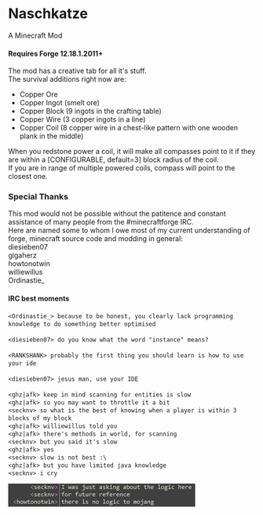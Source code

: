 ﻿# Naschkatze
A Minecraft Mod  

#### Requires Forge 12.18.1.2011+  

The mod has a creative tab for all it's stuff.  
The survival additions right now are:  
- Copper Ore  
- Copper Ingot (smelt ore)  
- Copper Block (9 ingots in the crafting table)  
- Copper Wire (3 copper ingots in a line)  
- Copper Coil (8 copper wire in a chest-like pattern with one wooden plank in the middle)  

When you redstone power a coil, it will make all compasses point to it if they are within a \[CONFIGURABLE, default=3] block radius of the coil.  
If you are in range of multiple powered coils, compass will point to the closest one.

### Special Thanks
This mod would not be possible without the patitence and constant assistance of many people from the #minecraftforge IRC.  
Here are named some to whom I owe most of my current understanding of forge, minecraft source code and modding in general:  
diesieben07  
gigaherz  
howtonotwin  
williewillus  
Ordinastie_  
  
  
  
#### IRC best moments
```
<Ordinastie_> because to be honest, you clearly lack programming knowledge to do something better optimised  
  
<diesieben07> do you know what the word "instance" means?  
  
<RANKSHANK> probably the first thing you should learn is how to use your ide  
  
<diesieben07> jesus man, use your IDE  
  
<ghz|afk> keep in mind scanning for entities is slow  
<ghz|afk> so you may want to throttle it a bit  
<secknv> so what is the best of knowing when a player is within 3 blocks of my block  
<ghz|afk> williewillus told you  
<ghz|afk> there's methods in world, for scanning  
<secknv> but you said it's slow  
<ghz|afk> yes  
<secknv> slow is not best :\  
<ghz|afk> but you have limited java knowledge  
<secknv> i cry  
```
![y u do dis mojan](mccode.PNG)
